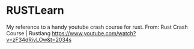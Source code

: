 # RUSTLearn
My reference to a handy youtube crash course for rust.
From: Rust Crash Course | Rustlang
https://www.youtube.com/watch?v=zF34dRivLOw&t=2034s
